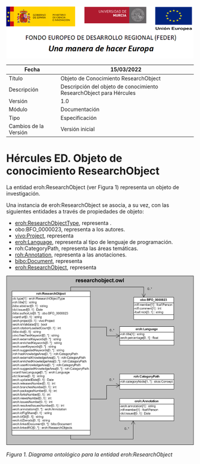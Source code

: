 ![](../../Docs/media/CabeceraDocumentosMD.png)

| Fecha         | 15/03/2022                                                   |
| ------------- | ------------------------------------------------------------ |
|Título|Objeto de Conocimiento ResearchObject| 
|Descripción|Descripción del objeto de conocimiento ResearchObject para Hércules|
|Versión|1.0|
|Módulo|Documentación|
|Tipo|Especificación|
|Cambios de la Versión|Versión inicial|

# Hércules ED. Objeto de conocimiento ResearchObject

La entidad eroh:ResearchObject (ver Figura 1) representa un objeto de investigación.

Una instancia de eroh:ResearchObject se asocia, a su vez, con las siguientes entidades a través de propiedades de objeto:

- [eroh:ResearchObjectType](https://github.com/HerculesCRUE/Commons-ED-MA/tree/main/ObjetosDeConocimiento/ResearchObjectType), representa .
- obo:BFO_0000023, representa a los autores.
- [vivo:Project](https://github.com/HerculesCRUE/Commons-ED-MA/tree/main/ObjetosDeConocimiento/Project), representa 
- [eroh:Language](https://github.com/HerculesCRUE/Commons-ED-MA/tree/main/ObjetosDeConocimiento/Language), representa al tipo de lenguaje de programación.
- roh:CategoryPath, representa las áreas temáticas.
- [roh:Annotation](https://github.com/HerculesCRUE/Commons-ED-MA/tree/main/ObjetosDeConocimiento/Annotation), representa a las anotaciones.
- [bibo:Document](https://github.com/HerculesCRUE/Commons-ED-MA/tree/main/ObjetosDeConocimiento/Document), representa
- [eroh:ResearchObject](https://github.com/HerculesCRUE/Commons-ED-MA/tree/main/ObjetosDeConocimiento/Researchobject), representa

![](../../Docs/media/ObjetosDeConocimiento/ResearchObject.png)

*Figura 1. Diagrama ontológico para la entidad eroh:ResearchObject*

